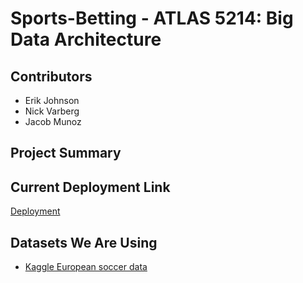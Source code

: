 # Sports-Betting - ATLAS 5214: Big Data Architecture

## Contributors

* Erik Johnson
* Nick Varberg
* Jacob Munoz

## Project Summary

## Current Deployment Link
[Deployment](http://btb-env.hm3cezwwmr.us-east-1.elasticbeanstalk.com/)
## Datasets We Are Using

* [Kaggle European soccer data](https://www.kaggle.com/austro/beat-the-bookie-worldwide-football-dataset)
